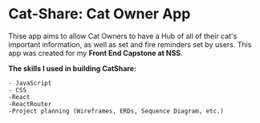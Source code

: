 # Cat-Share: Cat Owner App

Thise app aims to allow Cat Owners to have a Hub of all of their cat's important information, as well as set and fire reminders set by users. This app was created for my __Front End Capstone at NSS__.

__The skills I used in building CatShare:__
```
- JavaScript
- CSS
-React
-ReactRouter
-Project planning (Wireframes, ERDs, Sequence Diagram, etc.)
```
